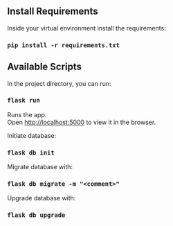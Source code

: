 ## Install Requirements

Inside your virtual environment install the requirements:

### `pip install -r requirements.txt`

## Available Scripts

In the project directory, you can run:

### `flask run`

Runs the app.<br />
Open [http://localhost:5000](http://localhost:5000) to view it in the browser.

Initiate database:

### `flask db init`

Migrate database with:

### `flask db migrate -m "<comment>"`

Upgrade database with:

### `flask db upgrade`
